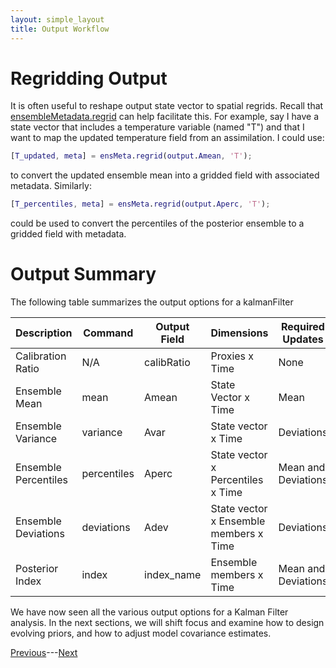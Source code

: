 ```yaml
---
layout: simple_layout
title: Output Workflow
---
```


# Regridding Output

It is often useful to reshape output state vector to spatial regrids. Recall that [ensembleMetadata.regrid](..\ensembleMetadata\regrid) can help facilitate this. For example, say I have a state vector that includes a temperature variable (named "T") and that I want to map the updated temperature field from an assimilation. I could use:
```matlab
[T_updated, meta] = ensMeta.regrid(output.Amean, 'T');
```
to convert the updated ensemble mean into a gridded field with associated metadata. Similarly:
```matlab
[T_percentiles, meta] = ensMeta.regrid(output.Aperc, 'T');
```
could be used to convert the percentiles of the posterior ensemble to a gridded field with metadata.


# Output Summary

The following table summarizes the output options for a kalmanFilter

Description | Command | Output Field | Dimensions | Required Updates
----------- | ------- | ----------- | ---------- | ----------------
Calibration Ratio | N/A | calibRatio | Proxies x Time | None
Ensemble Mean | mean | Amean | State Vector x Time | Mean
Ensemble Variance | variance | Avar | State vector x Time | Deviations
Ensemble Percentiles | percentiles | Aperc | State vector x Percentiles x Time | Mean and Deviations
Ensemble Deviations | deviations | Adev | State vector x Ensemble members x Time | Deviations
Posterior Index | index | index_name | Ensemble members x Time | Mean and Deviations


We have now seen all the various output options for a Kalman Filter analysis. In the next sections, we will shift focus and examine how to design evolving priors, and how to adjust model covariance estimates.

[Previous](indices)---[Next](evolve)

